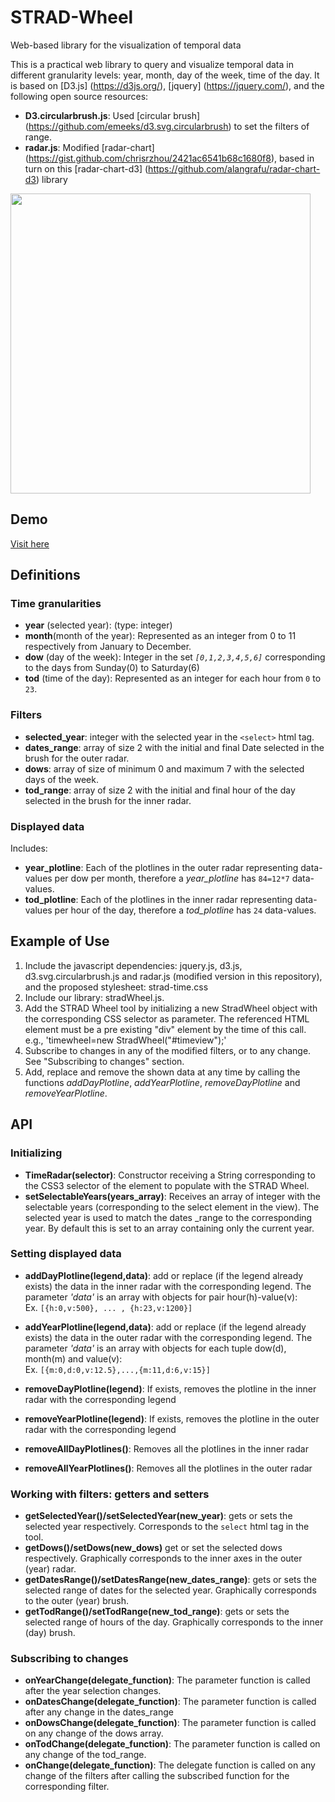 # STRAD-Wheel
Web-based library for the visualization of temporal data

This is a practical web library to query and visualize temporal data in different granularity levels: year, month, day of the week, time of the day.
It is based on [D3.js] (https://d3js.org/), [jquery] (https://jquery.com/), and the following open source resources:
- **D3.circularbrush.js**: Used [circular brush] (https://github.com/emeeks/d3.svg.circularbrush) to set the filters of range.
- **radar.js**: Modified [radar-chart] (https://gist.github.com/chrisrzhou/2421ac6541b68c1680f8), based in turn on this [radar-chart-d3] (https://github.com/alangrafu/radar-chart-d3) library

<img src="https://cxnvcarol.github.io/STRAD-Wheel/static/images/stradwheel.png" width="480">

## Demo
[Visit here](https://cxnvcarol.github.io/STRAD-Wheel/)

## Definitions
### Time granularities
- **year** (selected year):  (type: integer)
- **month**(month of the year): Represented as an integer from 0 to 11 respectively from January to December.
- **dow** (day of the week): Integer in the set *`[0,1,2,3,4,5,6]`* corresponding to the days from Sunday(0) to Saturday(6)
- **tod** (time of the day): Represented as an integer for each hour from `0` to `23`.

### Filters
- **selected_year**: integer with the selected year in the `<select>` html tag.
- **dates_range**: array of size 2 with the initial and final Date selected in the brush for the outer radar.
- **dows**: array of size of minimum 0 and maximum 7 with the selected days of the week.
- **tod_range**: array of size 2 with the initial and final hour of the day selected in the brush for the inner radar.

### Displayed data
Includes:
- **year_plotline**: Each of the plotlines in the outer radar representing data-values per dow per month, therefore a *year_plotline* has `84=12*7` data-values.
- **tod_plotline**: Each of the plotlines in the inner radar representing data-values per hour of the day, therefore a *tod_plotline* has `24` data-values.


## Example of Use

1. Include the javascript dependencies: jquery.js, d3.js, d3.svg.circularbrush.js and radar.js (modified version in this repository), and the proposed stylesheet: strad-time.css
2. Include our library: stradWheel.js.
3. Add the STRAD Wheel tool by initializing a new StradWheel object with the corresponding CSS selector as parameter. The referenced HTML element must be a pre existing "div" element by the time of this call. e.g., 'timewheel=new StradWheel("#timeview");'
4. Subscribe to changes in any of the modified filters, or to any change. See "Subscribing to changes" section.
5. Add, replace and remove the shown data at any time by calling the functions *addDayPlotline*, *addYearPlotline*, *removeDayPlotline* and *removeYearPlotline*. 

## API
### Initializing
- **TimeRadar(selector)**: Constructor receiving a String corresponding to the CSS3 selector of the element to populate with the STRAD Wheel.
- **setSelectableYears(years_array)**: Receives an array of integer with the selectable years (corresponding to the select element in the view). The selected year is used to match the dates
_range to the corresponding year. By default this is set to an array containing only the current year.

### Setting displayed data
- **addDayPlotline(legend,data)**: add or replace (if the legend already exists) the data in the inner radar with the corresponding legend. The parameter *'data'* is an array with objects for pair hour(h)-value(v):   
  Ex. `[{h:0,v:500}, ... , {h:23,v:1200}]`
- **addYearPlotline(legend,data)**: add or replace (if the legend already exists) the data in the outer radar with the corresponding legend. The parameter *'data'* is an array with objects for each tuple dow(d), month(m) and value(v):   
  Ex. `[{m:0,d:0,v:12.5},...,{m:11,d:6,v:15}]`

- **removeDayPlotline(legend)**: If exists, removes the plotline in the inner radar with the corresponding legend
- **removeYearPlotline(legend)**: If exists, removes the plotline in the outer radar with the corresponding legend
- **removeAllDayPlotlines()**: Removes all the plotlines in the inner radar
- **removeAllYearPlotlines()**: Removes all the plotlines in the outer radar

### Working with filters: getters and setters
- **getSelectedYear()/setSelectedYear(new_year)**: gets or sets the selected year respectively. Corresponds to the `select` html tag in the tool.
- **getDows()/setDows(new_dows)** get or set the selected dows respectively. Graphically corresponds to the inner axes in the outer (year) radar.
- **getDatesRange()/setDatesRange(new_dates_range)**: gets or sets the selected range of dates for the selected year. Graphically corresponds to the outer (year) brush.
- **getTodRange()/setTodRange(new_tod_range)**: gets or sets the selected range of hours of the day. Graphically corresponds to the inner (day) brush.

### Subscribing to changes
* **onYearChange(delegate_function)**: The parameter function is called after the year selection changes.
* **onDatesChange(delegate_function)**: The parameter function is called after any change in the dates_range
* **onDowsChange(delegate_function)**: The parameter function is called on any change of the dows array.
* **onTodChange(delegate_function)**: The parameter function is called on any change of the tod_range.
* **onChange(delegate_function)**: The delegate function is called on any change of the filters after calling the subscribed function for the corresponding filter.
